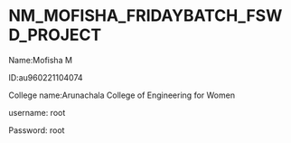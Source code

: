 # NM_MOFISHA_FRIDAYBATCH_FSWD_PROJECT
Name:Mofisha M

ID:au960221104074

College name:Arunachala College of Engineering for Women

username: root

Password: root
